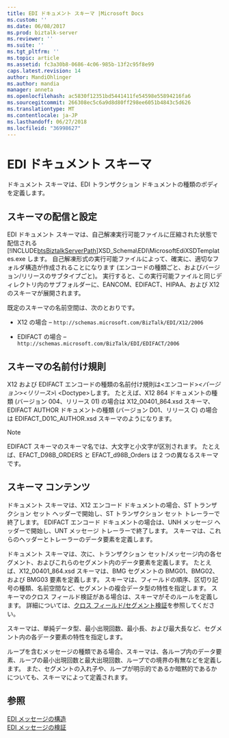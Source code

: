 ```yaml
---
title: EDI ドキュメント スキーマ |Microsoft Docs
ms.custom: ''
ms.date: 06/08/2017
ms.prod: biztalk-server
ms.reviewer: ''
ms.suite: ''
ms.tgt_pltfrm: ''
ms.topic: article
ms.assetid: fc3a30b8-0686-4c06-985b-13f2c95f8e99
caps.latest.revision: 14
author: MandiOhlinger
ms.author: mandia
manager: anneta
ms.openlocfilehash: ac5830f12351bd5441411fe54598e55894216fa6
ms.sourcegitcommit: 266308ec5c6a9d8d80ff298ee6051b4843c5d626
ms.translationtype: MT
ms.contentlocale: ja-JP
ms.lasthandoff: 06/27/2018
ms.locfileid: "36998627"
---
```

# <a name="edi-document-schemas"></a>EDI ドキュメント スキーマ
ドキュメント スキーマは、EDI トランザクション ドキュメントの種類のボディを定義します。  
  
## <a name="schema-delivery-and-setup"></a>スキーマの配信と設定  
 EDI ドキュメント スキーマは、自己解凍実行可能ファイルに圧縮された状態で配信される[!INCLUDE[btsBiztalkServerPath](../includes/btsbiztalkserverpath-md.md)]XSD_Schema\EDI\MicrosoftEdiXSDTemplates.exe します。 自己解凍形式の実行可能ファイルによって、確実に、適切なフォルダ構造が作成されることになります (エンコードの種類ごと、およびバージョン/リリースのサブタイプごと)。 実行すると、この実行可能ファイルと同じディレクトリ内のサブフォルダーに、EANCOM、EDIFACT、HIPAA、および X12 のスキーマが展開されます。  
  
 既定のスキーマの名前空間は、次のとおりです。  
  
-   X12 の場合 – `http://schemas.microsoft.com/BizTalk/EDI/X12/2006`  
  
-   EDIFACT の場合 – `http://schemas.microsoft.com/BizTalk/EDI/EDIFACT/2006`  
  
## <a name="schema-naming-convention"></a>スキーマの名前付け規則  
 X12 および EDIFACT エンコードの種類の名前付け規則は\<エンコード\>*\<バージョン\>\<リリース\>\\*  \<Doctype\>します。 たとえば、X12 864 ドキュメントの種類 (バージョン 004、リリース 01) の場合は X12_00401_864.xsd スキーマ、EDIFACT AUTHOR ドキュメントの種類 (バージョン D01、リリース C) の場合は EDIFACT_D01C_AUTHOR.xsd スキーマのようになります。  
  
> [!NOTE]
>  EDIFACT スキーマのスキーマ名では、大文字と小文字が区別されます。 たとえば、EFACT_D98B_ORDERS と EFACT_d98B_Orders は 2 つの異なるスキーマです。  
  
## <a name="schema-contents"></a>スキーマ コンテンツ  
 ドキュメント スキーマは、X12 エンコード ドキュメントの場合、ST トランザクション セット ヘッダーで開始し、ST トランザクション セット トレーラーで終了します。 EDIFACT エンコード ドキュメントの場合は、UNH メッセージ ヘッダーで開始し、UNT メッセージ トレーラーで終了します。 スキーマは、これらのヘッダーとトレーラーのデータ要素を定義します。  
  
 ドキュメント スキーマは、次に、トランザクション セット/メッセージ内の各セグメント、およびこれらのセグメント内のデータ要素を定義します。 たとえば、X12_00401_864.xsd スキーマは、BMG セグメントの BMG01、BMG02、および BMG03 要素を定義します。 スキーマは、フィールドの順序、区切り記号の種類、名前空間など、セグメントの複合データ型の特性を指定します。 スキーマのクロス フィールド検証がある場合は、スキーマがそのルールを定義します。 詳細については、[クロス フィールド/セグメント検証](../core/cross-field-segment-validation.md)を参照してください。  
  
 スキーマは、単純データ型、最小出現回数、最小長、および最大長など、セグメント内の各データ要素の特性を指定します。  
  
 ループを含むメッセージの種類である場合、スキーマは、各ループ内のデータ要素、ループの最小出現回数と最大出現回数、ループでの境界の有無などを定義します。 また、セグメントの入れ子や、ループが明示的であるか暗黙的であるかについても、スキーマによって定義されます。  
  
## <a name="see-also"></a>参照  
 [EDI メッセージの構造](../core/edi-message-structure.md)   
 [EDI メッセージの検証](../core/edi-message-validation.md)